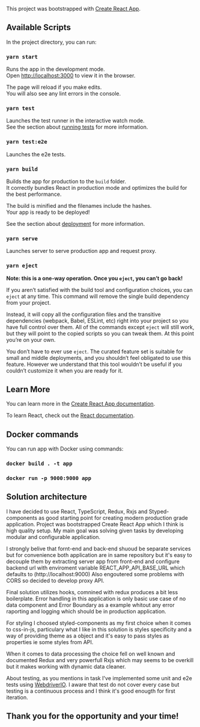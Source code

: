This project was bootstrapped with [Create React App](https://github.com/facebook/create-react-app).

## Available Scripts

In the project directory, you can run:

### `yarn start`

Runs the app in the development mode.<br />
Open [http://localhost:3000](http://localhost:3000) to view it in the browser.

The page will reload if you make edits.<br />
You will also see any lint errors in the console.

### `yarn test`

Launches the test runner in the interactive watch mode.<br />
See the section about [running tests](https://facebook.github.io/create-react-app/docs/running-tests) for more information.

### `yarn test:e2e`

Launches the e2e tests.

### `yarn build`

Builds the app for production to the `build` folder.<br />
It correctly bundles React in production mode and optimizes the build for the best performance.

The build is minified and the filenames include the hashes.<br />
Your app is ready to be deployed!

See the section about [deployment](https://facebook.github.io/create-react-app/docs/deployment) for more information.

### `yarn serve`

Launches server to serve production app and request proxy.

### `yarn eject`

**Note: this is a one-way operation. Once you `eject`, you can’t go back!**

If you aren’t satisfied with the build tool and configuration choices, you can `eject` at any time. This command will remove the single build dependency from your project.

Instead, it will copy all the configuration files and the transitive dependencies (webpack, Babel, ESLint, etc) right into your project so you have full control over them. All of the commands except `eject` will still work, but they will point to the copied scripts so you can tweak them. At this point you’re on your own.

You don’t have to ever use `eject`. The curated feature set is suitable for small and middle deployments, and you shouldn’t feel obligated to use this feature. However we understand that this tool wouldn’t be useful if you couldn’t customize it when you are ready for it.

## Learn More

You can learn more in the [Create React App documentation](https://facebook.github.io/create-react-app/docs/getting-started).

To learn React, check out the [React documentation](https://reactjs.org/).

## Docker commands

You can run app with Docker using commands:  

### `docker build . -t app`

### `docker run -p 9000:9000 app`

## Solution architecture

I have decided to use React, TypeScript, Redux, Rxjs and Styped-components as good starting point for creating modern production grade application. Project was bootstrapped Create React App which I think is high quality setup. My main goal was solving given tasks by developing modular and configurable application.

I strongly belive that fornt-end and back-end shuoud be separate services but for convenience both application are in same repository but it's easy to decouple them by extracting server app from front-end and configure backend url with enviroment variable REACT_APP_API_BASE_URL which defaults to (http://localhost:9000) Also engoutered some problems with CORS so decided to develop proxy API.

Final solution utilizes hooks, comnined with redux produces a bit less boilerplate. Error handling in this application is only basic use case of no data component and Error Boundary as a example whitout any error raporting and logging which should be in production application.

For styling I choosed styled-components as my first choice when it comes to css-in-js, particulary what I like in this solution is styles specificity and a way of providing theme as a object and it's easy to pass styles as properties ie some styles from API.

When it comes to data processing the choice fell on well known and documented Redux and very powerfull Rxjs which may seems to be overkill but it makes working with dynamic data cleaner.

About testing, as you mentions in task I've implemented some unit and e2e tests using [WebdriverIO](https://webdriver.io/). I aware that test do not cover every case but testing is a continuous process and I think it's good enougth for first iteration.

## Thank you for the opportunity and your time!
